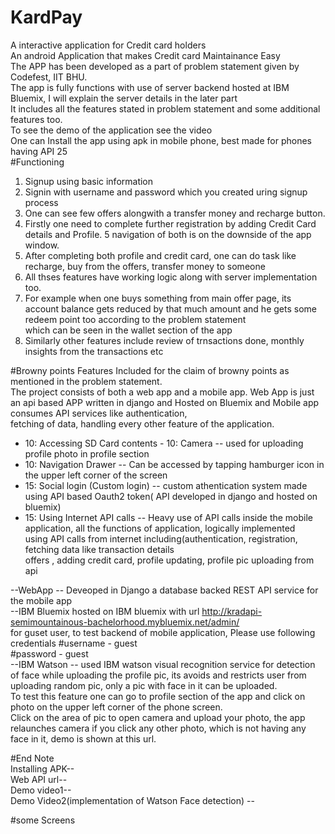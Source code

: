 # KardPay
A interactive application for Credit card holders  
An android Application that makes Credit card Maintainance Easy  
The APP has been developed as a part of problem statement given by Codefest, IIT BHU.  
The app is fully functions with use of server backend hosted at IBM Bluemix, I will explain the server details in the later part  
It includes all the features stated in problem statement and some additional features too.  
 To see the demo of the application see the video  
 One can Install the app using apk in mobile phone, best made for phones having API 25  
 #Functioning  
 1. Signup using basic information
 2. Signin with username and password which you created uring signup process  
 3. One can see few offers alongwith a transfer money and recharge button.  
 4. Firstly one need to complete further registration by adding Credit Card details and Profile.
 5 navigation of both is on the downside of the app window.
 6. After completing both profile and credit card, one can do task like recharge, buy from the offers, transfer money to someone  
 7. All thses features have working logic along with server implementation too.  
 8. For example when one buys something from main offer page, its account balance gets reduced by that much amount and he gets some redeem point too according to the problem statement  
 which can be seen in the wallet section of the app  
 9. Similarly other features include review of trnsactions done, monthly insights from the transactions etc  
 
 #Browny points
 Features Included for the claim of browny points as mentioned in the problem statement.  
 The project consists of both a web app and a mobile app. Web App is just an api based APP written in django and Hosted on Bluemix and Mobile app consumes API services like authentication,   
 fetching of data, handling every other feature of the application.  
 - 10: Accessing SD Card contents - 10: Camera  -- used for uploading profile photo in profile section  
 - 10: Navigation Drawer  -- Can be accessed by tapping hamburger icon in the upper left corner of the screen  
 - 15: Social login (Custom login)  -- custom athentication system made using API based Oauth2 token( API developed in django and hosted on bluemix) 
 - 15: Using Internet API calls  -- Heavy use of API calls inside the mobile application, all the functions of application, logically implemented  
                                    using API calls from internet including(authentication, registration, fetching data like transaction details  
                                    offers , adding credit card, profile updating, profile pic uploading from api  
                                    
 --WebApp  -- Deveoped in Django a database backed REST API service for the mobile app  
 --IBM Bluemix  hosted on IBM bluemix with url http://kradapi-semimountainous-bachelorhood.mybluemix.net/admin/  
 for guset user, to test backend of mobile application, Please use following credentials
#username - guest  
#password - guest  
--IBM Watson -- used IBM watson visual recognition service for detection of face while uploading the profile pic, its avoids and restricts user from uploading random pic, only a pic with face in it can be uploaded.  
To test this feature one can go to profile section of the app and click on photo on the upper left corner of the phone screen.  
Click on the area of pic to open camera and upload your photo, the app relaunches camera if you click any other photo, which is not having any  
face in it, demo is shown at this url.


#End Note  
Installing APK--  
Web API url--  
Demo video1--  
Demo Video2(implementation of Watson Face detection)  --

#some Screens
